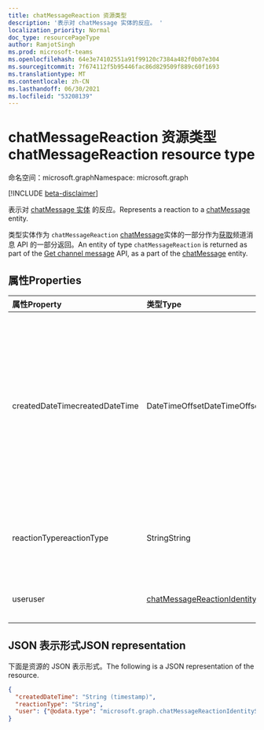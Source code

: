 ```yaml
---
title: chatMessageReaction 资源类型
description: '表示对 chatMessage 实体的反应。 '
localization_priority: Normal
doc_type: resourcePageType
author: RamjotSingh
ms.prod: microsoft-teams
ms.openlocfilehash: 64e3e74102551a91f99120c7384a482f0b07e304
ms.sourcegitcommit: 7f674112f5b95446fac86d829509f889c60f1693
ms.translationtype: MT
ms.contentlocale: zh-CN
ms.lasthandoff: 06/30/2021
ms.locfileid: "53208139"
---
```

# <a name="chatmessagereaction-resource-type"></a><span data-ttu-id="9a02d-103">chatMessageReaction 资源类型</span><span class="sxs-lookup"><span data-stu-id="9a02d-103">chatMessageReaction resource type</span></span>

<span data-ttu-id="9a02d-104">命名空间：microsoft.graph</span><span class="sxs-lookup"><span data-stu-id="9a02d-104">Namespace: microsoft.graph</span></span>

[!INCLUDE [beta-disclaimer](../../includes/beta-disclaimer.md)]

<span data-ttu-id="9a02d-105">表示对 [chatMessage 实体](chatmessage.md) 的反应。</span><span class="sxs-lookup"><span data-stu-id="9a02d-105">Represents a reaction to a [chatMessage](chatmessage.md) entity.</span></span> 

<span data-ttu-id="9a02d-106">类型实体作为 `chatMessageReaction` [chatMessage](chatmessage.md)实体的一部分作为[获取](../api/chatmessage-get.md)频道消息 API 的一部分返回。</span><span class="sxs-lookup"><span data-stu-id="9a02d-106">An entity of type `chatMessageReaction` is returned as part of the [Get channel message](../api/chatmessage-get.md) API, as a part of the [chatMessage](chatmessage.md) entity.</span></span>

## <a name="properties"></a><span data-ttu-id="9a02d-107">属性</span><span class="sxs-lookup"><span data-stu-id="9a02d-107">Properties</span></span>

| <span data-ttu-id="9a02d-108">属性</span><span class="sxs-lookup"><span data-stu-id="9a02d-108">Property</span></span>     | <span data-ttu-id="9a02d-109">类型</span><span class="sxs-lookup"><span data-stu-id="9a02d-109">Type</span></span>        | <span data-ttu-id="9a02d-110">说明</span><span class="sxs-lookup"><span data-stu-id="9a02d-110">Description</span></span> |
|:-------------|:------------|:------------|
|<span data-ttu-id="9a02d-111">createdDateTime</span><span class="sxs-lookup"><span data-stu-id="9a02d-111">createdDateTime</span></span>|<span data-ttu-id="9a02d-112">DateTimeOffset</span><span class="sxs-lookup"><span data-stu-id="9a02d-112">DateTimeOffset</span></span>|<span data-ttu-id="9a02d-113">时间戳类型表示采用 ISO 8601 格式的日期和时间信息，始终采用 UTC 时区。</span><span class="sxs-lookup"><span data-stu-id="9a02d-113">The Timestamp type represents date and time information using ISO 8601 format and is always in UTC time.</span></span> <span data-ttu-id="9a02d-114">例如，2014 年 1 月 1 日午夜 UTC 为 `2014-01-01T00:00:00Z`</span><span class="sxs-lookup"><span data-stu-id="9a02d-114">For example, midnight UTC on Jan 1, 2014 is `2014-01-01T00:00:00Z`</span></span>|
|<span data-ttu-id="9a02d-115">reactionType</span><span class="sxs-lookup"><span data-stu-id="9a02d-115">reactionType</span></span>|<span data-ttu-id="9a02d-116">String</span><span class="sxs-lookup"><span data-stu-id="9a02d-116">String</span></span>|<span data-ttu-id="9a02d-117">支持的值包括 `like` `angry` `sad` `laugh` 、、、、、。 `heart` `surprised`</span><span class="sxs-lookup"><span data-stu-id="9a02d-117">Supported values are `like`, `angry`, `sad`, `laugh`, `heart`, `surprised`.</span></span> |
|<span data-ttu-id="9a02d-118">user</span><span class="sxs-lookup"><span data-stu-id="9a02d-118">user</span></span>|[<span data-ttu-id="9a02d-119">chatMessageReactionIdentitySet</span><span class="sxs-lookup"><span data-stu-id="9a02d-119">chatMessageReactionIdentitySet</span></span>](chatmessagereactionidentityset.md)|<span data-ttu-id="9a02d-120">对邮件做出响应的用户。</span><span class="sxs-lookup"><span data-stu-id="9a02d-120">The user who reacted to the message.</span></span>|

## <a name="json-representation"></a><span data-ttu-id="9a02d-121">JSON 表示形式</span><span class="sxs-lookup"><span data-stu-id="9a02d-121">JSON representation</span></span>

<span data-ttu-id="9a02d-122">下面是资源的 JSON 表示形式。</span><span class="sxs-lookup"><span data-stu-id="9a02d-122">The following is a JSON representation of the resource.</span></span>

<!-- {
  "blockType": "resource",
  "optionalProperties": [

  ],
  "@odata.type": "microsoft.graph.chatMessageReaction",
  "baseType": null
}-->

```json
{
  "createdDateTime": "String (timestamp)",
  "reactionType": "String",
  "user": {"@odata.type": "microsoft.graph.chatMessageReactionIdentitySet"}
}
```

<!-- uuid: 16cd6b66-4b1a-43a1-adaf-3a886856ed98
2019-02-04 14:57:30 UTC -->
<!-- {
  "type": "#page.annotation",
  "description": "chatMessageReaction resource",
  "keywords": "",
  "section": "documentation",
  "tocPath": ""
}-->


